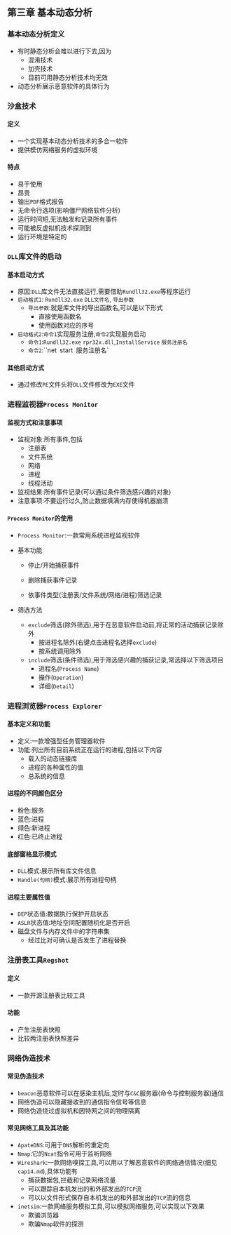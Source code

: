 ## 第三章 基本动态分析

### 基本动态分析定义

- 有时静态分析会难以进行下去,因为
  - 混淆技术
  - 加壳技术
  - 目前可用静态分析技术均无效
- 动态分析展示恶意软件的具体行为

### 沙盒技术

#### 定义

- 一个实现基本动态分析技术的多合一软件
- 提供模仿网络服务的虚拟环境

#### 特点

- 易于使用
- 昂贵
- 输出`PDF`格式报告
- 无命令行选项(影响僵尸网络软件分析)
- 运行时间短,无法触发和记录所有事件
- 可能被反虚拟机技术探测到
- 运行环境是特定的

### `DLL`库文件的启动

#### 基本启动方式

- 原因:`DLL`库文件无法直接运行,需要借助`Rundll32.exe`等程序运行
- `启动格式1`: `Rundll32.exe` `DLL文件名`, `导出参数`
  - `导出参数`:就是库文件的导出函数名,可以是以下形式
    - 直接使用函数名
    - 使用函数对应的序号
- `启动格式2`:`命令1`实现服务注册,`命令2`实现服务启动
  - `命令1`:`Rundll32.exe` `rpr32x.dll`,`InstallService` `服务注册名`
  - `命令2`:``net` `start` `服务注册名`

#### 其他启动方式

- 通过修改`PE`文件头将`DLL`文件修改为`EXE`文件

### 进程监视器`Process Monitor`

#### 监视方式和注意事项

- 监视对象:所有事件,包括
  - 注册表
  - 文件系统
  - 网络
  - 进程
  - 线程活动
- 监视结果:所有事件记录(可以通过条件筛选感兴趣的对象)
- 注意事项:不要运行过久,防止数据填满内存使得机器崩溃

#### `Process Monitor`的使用

- `Process Monitor`:一款常用系统进程监视软件

- 基本功能
  - 停止/开始捕获事件

  - 删除捕获事件记录

  - 依事件类型(注册表/文件系统/网络/进程)筛选记录

- 筛选方法

  - `exclude`筛选(除外筛选),用于在恶意软件启动前,将正常的活动捕获记录除外
    - 按进程名除外(右键点击进程名选择`exclude`)
    - 按系统调用除外
  - `include`筛选(条件筛选),用于筛选感兴趣的捕获记录,常选择以下筛选项目
    - 进程名(`Process Name`)
    - 操作(`Operation`)
    - 详细(`Detail`)

### 进程浏览器`Process Explorer`

#### 基本定义和功能

- 定义:一款增强型任务管理器软件
- 功能:列出所有目前系统正在运行的进程,包括以下内容
  - 载入的动态链接库
  - 进程的各种属性的值
  - 总系统的信息

#### 进程的不同颜色区分

- 粉色:服务
- 蓝色:进程
- 绿色:新进程
- 红色:已终止进程

#### 底部窗格显示模式

- `DLL`模式:展示所有库文件信息
- `Handle(句柄)`模式:展示所有进程句柄

#### 进程主要属性值

- `DEP`状态值:数据执行保护开启状态
- `ASLR`状态值:地址空间配置随机化是否开启
- 磁盘文件与内存文件中的字符串集
  - 经过比对可确认是否发生了进程替换

### 注册表工具`Regshot`

#### 定义

- 一款开源注册表比较工具

#### 功能

- 产生注册表快照
- 比较两注册表快照差异

### 网络伪造技术

#### 常见伪造技术

- `beacon`恶意软件可以在感染主机后,定时与`C&C`服务器(命令与控制服务器)通信
- 网络伪造可以隐藏接收到的通信指令信号等信息
- 网络伪造绕过虚拟机和因特网之间的物理隔离

#### 常见网络工具及其功能

- `ApateDNS`:可用于`DNS`解析的重定向
- `Nmap`:它的`Ncat`指令可用于监听网络
- `Wireshark`:一款网络嗅探工具,可以用以了解恶意软件的网络通信情况(细见`cap14.md`),具体功能有
  - 捕获数据包,拦截和记录网络流量
  - 可以跟踪自本机发出的和外部发出的`TCP`流
  - 可以以文件形式保存自本机发出的和外部发出的`TCP`流的信息
- `inetsim`:一款网络服务模拟工具,可以模拟网络服务,可以实现以下效果
  - 欺骗浏览器
  - 欺骗`Nmap`软件的探测